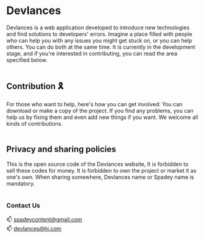 # Devlances

Devlances is a web application developed to introduce new technologies and find solutions to developers' errors. Imagine a place filled with people who can help you with any issues you might get stuck on, or you can help others. You can do both at the same time. It is currently in the development stage, and if you're interested in contributing, you can read the area specified below.<br><br>

## Contribution 🎗️

For those who want to help, here's how you can get involved: You can download or make a copy of the project. If you find any problems, you can help us by fixing them and even add new things if you want. We welcome all kinds of contributions.<br><br>

## Privacy and sharing policies

This is the open source code of the Devlances website, It is forbidden to sell these codes for money. It is forbidden to own the project or market it as one's own. When sharing somewhere, Devlances name or Spadey name is mandatory.
<br>
<br> 

### Contact Us

📫 spadeycontent@gmail.com <br>
📫 devlances@hi.com<br>

